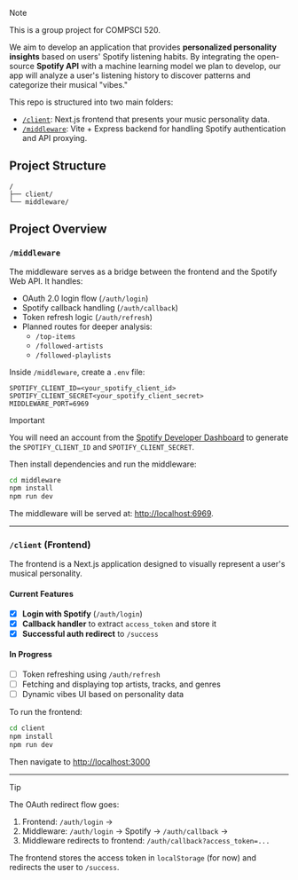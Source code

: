 > [!NOTE]
> This is a group project for COMPSCI 520.

We aim to develop an application that provides **personalized personality insights** based on users' Spotify listening habits. By integrating the open-source **Spotify API** with a machine learning model we plan to develop, our app will analyze a user's listening history to discover patterns and categorize their musical "vibes."

This repo is structured into two main folders:

-   [`/client`](./client): Next.js frontend that presents your music personality data.
-   [`/middleware`](./middleware): Vite + Express backend for handling Spotify authentication and API proxying.

## Project Structure

```
/
├── client/
└── middleware/
```

## Project Overview

### `/middleware`

The middleware serves as a bridge between the frontend and the Spotify Web API. It handles:

-   OAuth 2.0 login flow (`/auth/login`)
-   Spotify callback handling (`/auth/callback`)
-   Token refresh logic (`/auth/refresh`)
-   Planned routes for deeper analysis:
    -   `/top-items`
    -   `/followed-artists`
    -   `/followed-playlists`

Inside `/middleware`, create a `.env` file:

```
SPOTIFY_CLIENT_ID=<your_spotify_client_id>
SPOTIFY_CLIENT_SECRET<your_spotify_client_secret>
MIDDLEWARE_PORT=6969
```

> [!IMPORTANT]
> You will need an account from the [Spotify Developer Dashboard](https://developer.spotify.com/dashboard) to generate the `SPOTIFY_CLIENT_ID` and `SPOTIFY_CLIENT_SECRET`.

Then install dependencies and run the middleware:

```zsh
cd middleware
npm install
npm run dev
```

The middleware will be served at: [http://localhost:6969](http://localhost:6969).

---

### `/client` (Frontend)

The frontend is a Next.js application designed to visually represent a user's musical personality.

#### Current Features

-   [x] **Login with Spotify** (`/auth/login`)
-   [x] **Callback handler** to extract `access_token` and store it
-   [x] **Successful auth redirect** to `/success`

#### In Progress

-   [ ] Token refreshing using `/auth/refresh`
-   [ ] Fetching and displaying top artists, tracks, and genres
-   [ ] Dynamic vibes UI based on personality data

To run the frontend:

```zsh
cd client
npm install
npm run dev
```

Then navigate to [http://localhost:3000](http://localhost:3000)

---

> [!TIP]
>
> The OAuth redirect flow goes:
>
> 1.  Frontend: `/auth/login` →
> 2.  Middleware: `/auth/login` → Spotify → `/auth/callback` →
> 3.  Middleware redirects to frontend: `/auth/callback?access_token=...`
>
> The frontend stores the access token in `localStorage` (for now) and redirects the user to `/success`.
